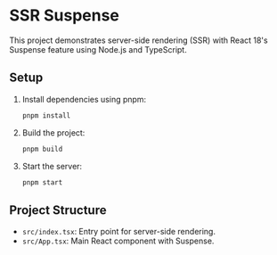 # SSR Suspense

This project demonstrates server-side rendering (SSR) with React 18's Suspense feature using Node.js and TypeScript.

## Setup

1. Install dependencies using pnpm:
   ```bash
   pnpm install
   ```

2. Build the project:
   ```bash
   pnpm build
   ```

3. Start the server:
   ```bash
   pnpm start
   ```

## Project Structure

- `src/index.tsx`: Entry point for server-side rendering.
- `src/App.tsx`: Main React component with Suspense.
